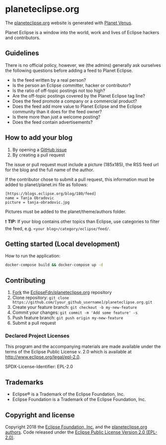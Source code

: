 # planeteclipse.org

The [planeteclipse.org](https://planeteclipse.org) website is generated with [Planet Venus](https://github.com/rubys/venus).

Planet Eclipse is a window into the world, work and lives of Eclipse hackers and contributors.

## Guidelines

There is no official policy, however, we (the admins) generally ask ourselves the following questions before adding a feed to Planet Eclipse.

* Is the feed written by a real person?
* Is the person an Eclipse committer, hacker or contributor?
* Is the ratio of off-topic postings not too high?
* Are the off-topic postings covered by the Planet Eclipse tag line?
* Does the feed promote a company or a commercial product?
* Does the feed add more value to Planet Eclipse and the Eclipse community than it does for the feed owner?
* Is there more than just a welcome posting?
* Does the feed contain advertisements?

## How to add your blog
1. By opening a [GitHub issue](https://github.com/EclipseFdn/planeteclipse.org/issues/new?template=add_blog.md)
2. By creating a pull request

The issue or pull request must include a picture (185x185), the RSS feed url for the blog and the full name of the author.

If the contributor chose to submit a pull request, this information must be added to planet/planet.ini file as follows:

~~~~
[https://blogs.eclipse.org/blog/180/feed]
name = Tanja Obradovic
picture = tanja-obradovic.jpg
~~~~

Pictures must be added to the planet/theme/authors folder.

:exclamation: **TIP:** If your blog contains other topics than Eclipse, use categories to filter the feed, e.g. ```<your blog>/category/eclipse/feed/```.

## Getting started (Local development)

How to run the application:

```bash
docker-compose build && docker-compose up -d
```

## Contributing

1. [Fork](https://help.github.com/articles/fork-a-repo/) the [EclipseFdn/planeteclipse.org](https://github.com/EclipseFdn/planeteclipse.org) repository
2. Clone repository: `git clone https://github.com/[your_github_username]/planeteclipse.org.git`
3. Create your feature branch: `git checkout -b my-new-feature`
4. Commit your changes: `git commit -m 'Add some feature' -s`
5. Push feature branch: `git push origin my-new-feature`
6. Submit a pull request

### Declared Project Licenses

This program and the accompanying materials are made available under the terms
of the Eclipse Public License v. 2.0 which is available at
http://www.eclipse.org/legal/epl-2.0.

SPDX-License-Identifier: EPL-2.0

## Trademarks

* Eclipse® is a Trademark of the Eclipse Foundation, Inc.
* Eclipse Foundation is a Trademark of the Eclipse Foundation, Inc.

## Copyright and license

Copyright 2018 the [Eclipse Foundation, Inc.](https://www.eclipse.org) and the [planeteclipse.org authors](https://github.com/EclipseFdn/planeteclipse.org/graphs/contributors). Code released under the [Eclipse Public License Version 2.0 (EPL-2.0)](https://github.com/EclipseFdn/planeteclipse.org/blob/src/LICENSE).
